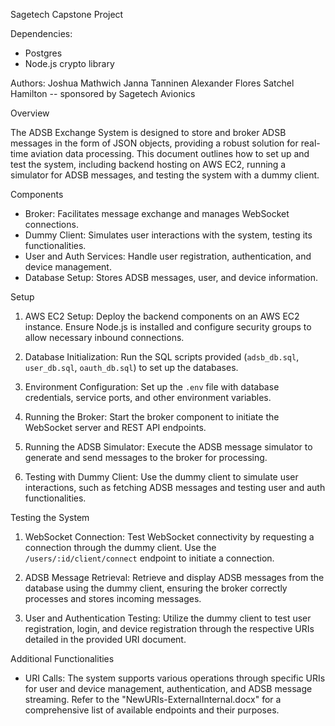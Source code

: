 
Sagetech Capstone Project

Dependencies:
- Postgres
- Node.js crypto library

Authors:
Joshua Mathwich
Janna Tanninen
Alexander Flores
Satchel Hamilton
-- sponsored by Sagetech Avionics

Overview

The ADSB Exchange System is designed to store and broker ADSB messages in the form of JSON objects, providing a robust solution for real-time aviation data processing. This document outlines how to set up and test the system, including backend hosting on AWS EC2, running a simulator for ADSB messages, and testing the system with a dummy client.

Components

- Broker: Facilitates message exchange and manages WebSocket connections.
- Dummy Client: Simulates user interactions with the system, testing its functionalities.
- User and Auth Services: Handle user registration, authentication, and device management.
- Database Setup: Stores ADSB messages, user, and device information.

Setup

1. AWS EC2 Setup: Deploy the backend components on an AWS EC2 instance. Ensure Node.js is installed and configure security groups to allow necessary inbound connections.

2. Database Initialization: Run the SQL scripts provided (`adsb_db.sql`, `user_db.sql`, `oauth_db.sql`) to set up the databases.

3. Environment Configuration: Set up the `.env` file with database credentials, service ports, and other environment variables.

4. Running the Broker: Start the broker component to initiate the WebSocket server and REST API endpoints.

5. Running the ADSB Simulator: Execute the ADSB message simulator to generate and send messages to the broker for processing.

6. Testing with Dummy Client: Use the dummy client to simulate user interactions, such as fetching ADSB messages and testing user and auth functionalities.

Testing the System

1. WebSocket Connection: Test WebSocket connectivity by requesting a connection through the dummy client. Use the `/users/:id/client/connect` endpoint to initiate a connection.

2. ADSB Message Retrieval: Retrieve and display ADSB messages from the database using the dummy client, ensuring the broker correctly processes and stores incoming messages.

3. User and Authentication Testing: Utilize the dummy client to test user registration, login, and device registration through the respective URIs detailed in the provided URI document.

Additional Functionalities

- URI Calls: The system supports various operations through specific URIs for user and device management, authentication, and ADSB message streaming. Refer to the "NewURIs-ExternalInternal.docx" for a comprehensive list of available endpoints and their purposes.
